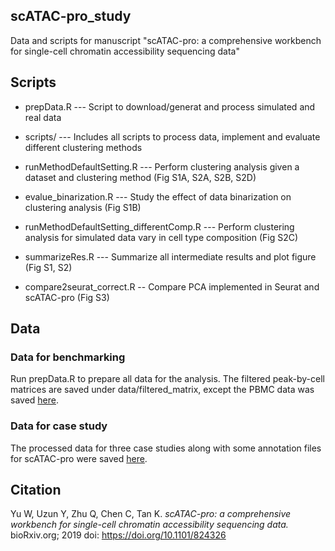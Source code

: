 scATAC-pro_study
-----------------

Data and scripts for manuscript "scATAC-pro: a comprehensive workbench for single-cell chromatin accessibility sequencing data"


## Scripts


- prepData.R --- Script to download/generat and process simulated and real data

- scripts/   --- Includes all scripts to process data, implement and evaluate different clustering methods

- runMethodDefaultSetting.R --- Perform clustering analysis given a dataset and clustering method (Fig S1A, S2A, S2B, S2D)

- evalue_binarization.R  --- Study the effect of data binarization on clustering analysis (Fig S1B)

- runMethodDefaultSetting_differentComp.R --- Perform clustering analysis for simulated data vary in cell type composition (Fig S2C)

- summarizeRes.R --- Summarize all intermediate results and plot figure (Fig S1, S2)

- compare2seurat_correct.R  -- Compare PCA implemented in Seurat and scATAC-pro (Fig S3)


## Data

### Data for benchmarking
Run prepData.R to prepare all data for the analysis. The filtered peak-by-cell matrices are saved under data/filtered_matrix, except the PBMC data was saved [here](https://chopri.app.box.com/s/dlqybg6agug46obiu3mhevofnq4vit4t/). 

### Data for case study
The processed data for three case studies along with some annotation files for scATAC-pro were saved [here](https://chopri.app.box.com/s/dlqybg6agug46obiu3mhevofnq4vit4t/).   


## Citation

Yu W, Uzun Y, Zhu Q, Chen C, Tan K. *scATAC-pro: a comprehensive workbench for single-cell chromatin accessibility sequencing data.* bioRxiv.org; 2019
doi: https://doi.org/10.1101/824326


